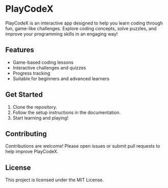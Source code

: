 # PlayCodeX

PlayCodeX is an interactive app designed to help you learn coding through fun, game-like challenges. Explore coding concepts, solve puzzles, and improve your programming skills in an engaging way!

## Features

- Game-based coding lessons
- Interactive challenges and quizzes
- Progress tracking
- Suitable for beginners and advanced learners

## Get Started

1. Clone the repository.
2. Follow the setup instructions in the documentation.
3. Start learning and playing!

## Contributing

Contributions are welcome! Please open issues or submit pull requests to help improve PlayCodeX.

## License

This project is licensed under the MIT License.